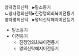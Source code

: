 
<link rel="stylesheet" href="../_res/darkmode.css">  

<pre>
양자명의신탁ㅤ▶<span class="r">말소등기</span>  
ㄴ양자명의신탁▶<span class="r">진정명의회복이전등기</span>  
양자명의신탁ㅤ▶<span class="t">명의신탁해지이전등기</span>  
</pre>



- 말소등기
- 이전등기
  - 진정명의회복이전등기
  - 명의신탁해지이전등기



